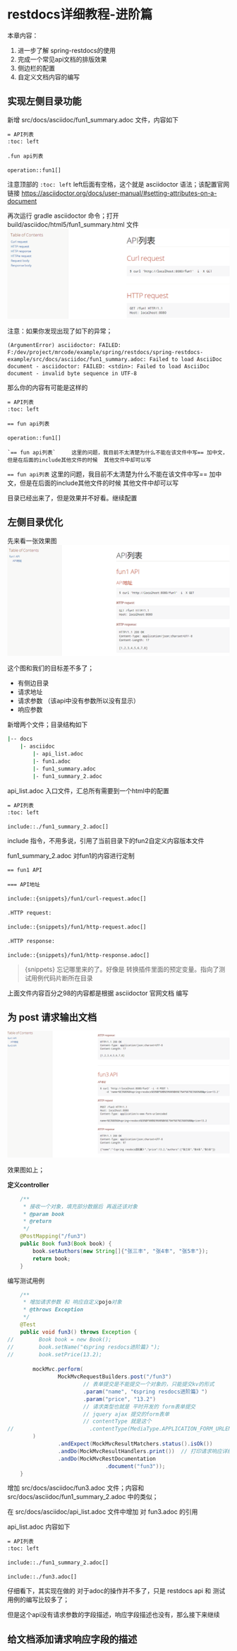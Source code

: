 # restdocs详细教程-进阶篇

本章内容：

1. 进一步了解 spring-restdocs的使用
2. 完成一个常见api文档的排版效果
3. 侧边栏的配置
4. 自定义文档内容的编写


## 实现左侧目录功能

新增 src/docs/asciidoc/fun1_summary.adoc 文件，内容如下

```
= API列表
:toc: left

.fun api列表

operation::fun1[]
```

注意顶部的 `:toc: left` left后面有空格，这个就是 asciidoctor 语法；该配置官网链接
https://asciidoctor.org/docs/user-manual/#setting-attributes-on-a-document

再次运行 gradle asciidoctor 命令；打开 build/asciidoc/html5/fun1_summary.html 文件
![](/assets/image/spring/spring_restdocs_asciidoctor/snipaste_20180720_111635.png)

注意：如果你发现出现了如下的异常；

```
(ArgumentError) asciidoctor: FAILED: F:/dev/project/mrcode/example/spring/restdocs/spring-restdocs-example/src/docs/asciidoc/fun1_summary.adoc: Failed to load AsciiDoc document - asciidoctor: FAILED: <stdin>: Failed to load AsciiDoc document - invalid byte sequence in UTF-8
```

那么你的内容有可能是这样的

```
= API列表
:toc: left

== fun api列表  

operation::fun1[]

`== fun api列表`     这里的问题，我目前不太清楚为什么不能在该文件中写== 加中文，但是在后面的include其他文件的时候  其他文件中却可以写
```


`== fun api列表`     这里的问题，我目前不太清楚为什么不能在该文件中写== 加中文，但是在后面的include其他文件的时候  其他文件中却可以写

目录已经出来了，但是效果并不好看。继续配置

## 左侧目录优化

先来看一张效果图
![](/assets/image/spring/spring_restdocs_asciidoctor/snipaste_20180720_112129.png)

这个图和我们的目标差不多了；

* 有侧边目录
* 请求地址
* 请求参数 （该api中没有参数所以没有显示）
* 响应参数

新增两个文件；目录结构如下


```bash
|-- docs
    |- asciidoc
        |- api_list.adoc
        |- fun1.adoc
        |- fun1_summary.adoc
        |- fun1_summary_2.adoc
```

api_list.adoc 入口文件，汇总所有需要到一个html中的配置

```
= API列表
:toc: left

include::./fun1_summary_2.adoc[]
```

include 指令，不用多说，引用了当前目录下的fun2自定义内容版本文件


fun1_summary_2.adoc 对fun1的内容进行定制

```
== fun1 API

=== API地址

include::{snippets}/fun1/curl-request.adoc[]

.HTTP request:

include::{snippets}/fun1/http-request.adoc[]

.HTTP response:

include::{snippets}/fun1/http-response.adoc[]
```

> {snippets} 忘记哪里来的了。好像是 转换插件里面的预定变量。指向了测试用例代码片断所在目录

上面文件内容百分之98的内容都是根据 asciidoctor 官网文档 编写

## 为 post 请求输出文档

![](/assets/image/spring/spring_restdocs_asciidoctor/snipaste_20180720_123049.png)

效果图如上；

**定义controller**

```java
    /**
     * 接收一个对象，填充部分数据后 再返还该对象
     * @param book
     * @return
     */
    @PostMapping("/fun3")
    public Book fun3(Book book) {
        book.setAuthors(new String[]{"张三丰", "张4丰", "张5丰"});
        return book;
    }
```

编写测试用例

```java
    /**
     * 增加请求参数 和 响应自定义pojo对象
     * @throws Exception
     */
    @Test
    public void fun3() throws Exception {
//        Book book = new Book();
//        book.setName("《spring resdocs进阶篇》");
//        book.setPrice(13.2);

        mockMvc.perform(
                MockMvcRequestBuilders.post("/fun3")
                        // 表单提交是不能提交一个对象的，只能提交kv的形式
                        .param("name", "《spring resdocs进阶篇》")
                        .param("price", "13.2")
                        // 请求类型也就是 平时开发的 form表单提交
                        // jquery ajax 提交的form表单
                        // contentType 就是这个
//                        .contentType(MediaType.APPLICATION_FORM_URLENCODED)
        )
                .andExpect(MockMvcResultMatchers.status().isOk())
                .andDo(MockMvcResultHandlers.print())  // 打印请求响应详细日志，可以在控制台看到详细的日志信息
                .andDo(MockMvcRestDocumentation
                               .document("fun3"));
    }
```
增加 src/docs/asciidoc/fun3.adoc 文件；内容和 src/docs/asciidoc/fun1_summary_2.adoc 中的类似；

在 src/docs/asciidoc/api_list.adoc 文件中增加 对 fun3.adoc 的引用

api_list.adoc 内容如下

```
= API列表
:toc: left

include::./fun1_summary_2.adoc[]

include::./fun3.adoc[]
```

仔细看下，其实现在做的 对于adoc的操作并不多了，只是 restdocs api 和 测试用例的编写比较多了；

但是这个api没有请求参数的字段描述，响应字段描述也没有，那么接下来继续

## 给文档添加请求响应字段的描述










